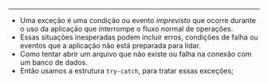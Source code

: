 ___
- Uma exceção é uma condição ou evento *imprevisto* que ocorre durante o uso da aplicação que interrompe o fluxo normal de operações.
- Essas situações inesperadas podem incluir erros, condições de falha ou eventos que a aplicação não está preparada para lidar.
- Como tentar abrir um arquivo que não existe ou falha na conexão com um banco de dados.
- Então usamos a estrutura `try-catch`, para tratar essas exceções;